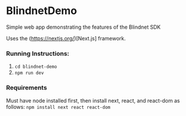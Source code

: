 # BlindnetDemo
Simple web app demonstrating the features of the Blindnet SDK

Uses the (https://nextjs.org/)[Next.js] framework.

### Running Instructions:

1. `cd blindnet-demo`
2. `npm run dev`

### Requirements

Must have node installed first, then install next, react, and react-dom as follows:
`npm install next react react-dom`
